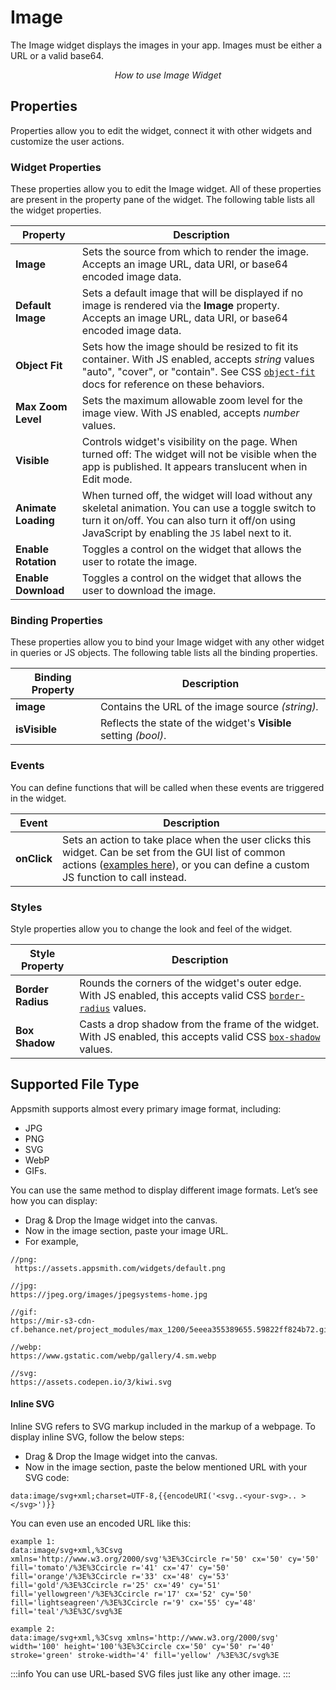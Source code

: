 # Image

The Image widget displays the images in your app. Images must be either a URL or a valid base64.

<figure>
  <object data="https://www.youtube.com/embed/jdDcydQ8Ho0?autoplay=0" width='860px' height='515px'></object> 
  <figcaption align="center"><i>How to use Image Widget</i></figcaption>
</figure>

## Properties

Properties allow you to edit the widget, connect it with other widgets and customize the user actions.

### Widget Properties

These properties allow you to edit the Image widget. All of these properties are present in the property pane of the widget. The following table lists all the widget properties.

| Property            | Description                                                                                                                                                                                                                                                   |
| ------------------- | ------------------------------------------------------------------------------------------------------------------------------------------------------------------------------------------------------------------------------------------------------------- |
| **Image**           | Sets the source from which to render the image. Accepts an image URL, data URI, or base64 encoded image data.                                                                                                                                                 |
| **Default Image**   | Sets a default image that will be displayed if no image is rendered via the **Image** property. Accepts an image URL, data URI, or base64 encoded image data.                                                                                                 |
| **Object Fit**      | Sets how the image should be resized to fit its container. With JS enabled, accepts _string_ values "auto", "cover", or "contain". See CSS [`object-fit`](https://developer.mozilla.org/en-US/docs/Web/CSS/object-fit) docs for reference on these behaviors. |
| **Max Zoom Level**  | Sets the maximum allowable zoom level for the image view. With JS enabled, accepts _number_ values.                                                                                                                                                           |
| **Visible**         | Controls widget's visibility on the page. When turned off: The widget will not be visible when the app is published. It appears translucent when in Edit mode.                                                                                                |
| **Animate Loading** | When turned off, the widget will load without any skeletal animation. You can use a toggle switch to turn it on/off. You can also turn it off/on using JavaScript by enabling the `JS` label next to it.                                                      |
| **Enable Rotation** | Toggles a control on the widget that allows the user to rotate the image.                                                                                                                                                                                     |
| **Enable Download** | Toggles a control on the widget that allows the user to download the image.                                                                                                                                                                                   |

### Binding Properties

These properties allow you to bind your Image widget with any other widget in queries or JS objects. The following table lists all the binding properties.

| Binding Property | Description                                                      |
| ---------------- | ---------------------------------------------------------------- |
| **image**        | Contains the URL of the image source _(string)._                 |
| **isVisible**    | Reflects the state of the widget's **Visible** setting _(bool)_. |

### Events

You can define functions that will be called when these events are triggered in the widget.

| Event       | Description                                                                                                                                                                                                                     |
| ----------- | ------------------------------------------------------------------------------------------------------------------------------------------------------------------------------------------------------------------------------- |
| **onClick** | Sets an action to take place when the user clicks this widget. Can be set from the GUI list of common actions ([examples here](../appsmith-framework/widget-actions/)), or you can define a custom JS function to call instead. |

### Styles

Style properties allow you to change the look and feel of the widget.

| Style Property    | Description                                                                                                                                                                      |
| ----------------- | -------------------------------------------------------------------------------------------------------------------------------------------------------------------------------- |
| **Border Radius** | Rounds the corners of the widget's outer edge. With JS enabled, this accepts valid CSS [`border-radius`](https://developer.mozilla.org/en-US/docs/Web/CSS/border-radius) values. |
| **Box Shadow**    | Casts a drop shadow from the frame of the widget. With JS enabled, this accepts valid CSS [`box-shadow`](https://developer.mozilla.org/en-US/docs/Web/CSS/box-shadow) values.    |

## Supported File Type

Appsmith supports almost every primary image format, including:

* JPG
* PNG
* SVG
* WebP
* GIFs.

You can use the same method to display different image formats. Let’s see how you can display:

* Drag & Drop the Image widget into the canvas.
* Now in the image section, paste your image URL.
* For example,

```
//png:
 https://assets.appsmith.com/widgets/default.png

//jpg:
https://jpeg.org/images/jpegsystems-home.jpg

//gif:
https://mir-s3-cdn-cf.behance.net/project_modules/max_1200/5eeea355389655.59822ff824b72.gif

//webp:
https://www.gstatic.com/webp/gallery/4.sm.webp

//svg:
https://assets.codepen.io/3/kiwi.svg
```

#### Inline SVG

Inline SVG refers to SVG markup included in the markup of a webpage. To display inline SVG, follow the below steps:

* Drag & Drop the Image widget into the canvas.
* Now in the image section, paste the below mentioned URL with your SVG code:

```
data:image/svg+xml;charset=UTF-8,{{encodeURI('<svg..<your-svg>.. ></svg>')}}
```

You can even use an encoded URL like this:

```
example 1:
data:image/svg+xml,%3Csvg xmlns='http://www.w3.org/2000/svg'%3E%3Ccircle r='50' cx='50' cy='50' fill='tomato'/%3E%3Ccircle r='41' cx='47' cy='50' fill='orange'/%3E%3Ccircle r='33' cx='48' cy='53' fill='gold'/%3E%3Ccircle r='25' cx='49' cy='51' fill='yellowgreen'/%3E%3Ccircle r='17' cx='52' cy='50' fill='lightseagreen'/%3E%3Ccircle r='9' cx='55' cy='48' fill='teal'/%3E%3C/svg%3E

example 2:
data:image/svg+xml,%3Csvg xmlns='http://www.w3.org/2000/svg' width='100' height='100'%3E%3Ccircle cx='50' cy='50' r='40' stroke='green' stroke-width='4' fill='yellow' /%3E%3C/svg%3E
```

:::info
You can use URL-based SVG files just like any other image.
:::
